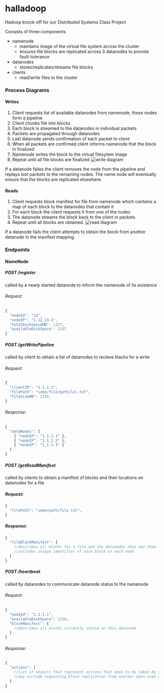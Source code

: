 # halladoop
Hadoop knock-off for our Distributed Systems Class Project

Consists of three components
- namenode 
  - maintains image of the virtual file system across the cluster
  - ensures file blocks are replicated across 3 datanodes to provide fault-tolerance
- datanodes
  - stores/replicates/streams file blocks
- clients
  - read/write files to the cluster

### Process Diagrams
#### Writes
1. Client requests list of available datanodes from namenode, these nodes form a pipeline
2. Client chunks file into blocks
3. Each block is streamed to the datanodes in individual packets
4. Packets are propagated through datanodes
5. Last datanode sends confirmation of each packet to client
6. When all packets are confirmed client informs namenode that the block in finalized
7. Namenode writes the block to the virtual filesytem image
8. Repeat until all file blocks are finalized
![write diagram](http://files.stevenulibarri.com/halladoop_docs/write.png)

If a datanode failes the client removes the node from the pipeline and replays lost packets to the remaining nodes. The name node will eventually ensure that the blocks are replicated elsewhere.

#### Reads
1. Client requests block manifest for file from namenode which contains a map of each block to the datanodes that contain it
2. For each block the client requests it from one of the nodes
3. The datanode streams the block back to the client in packets
4. Repeat until all blocks are obtained.
![read diagram](http://files.stevenulibarri.com/halladoop_docs/read.png)

If a datanode fails the client attempts to obtain the block from another datanode in the manifest mapping.

### Endpoints
#### NameNode
##### POST /register
called by a newly started datanode to inform the namenode of its existence
###### Request:
````javascript
{
  "nodeId": "id",
  "nodeIP": "1.12.13.1",
  "totalDiskSpaceMB": 1337,
  "availableDiskSpace": 1337
}
````

##### POST /getWritePipeline
called by client to obtain a list of datanodes to recieve blacks for a write
###### Request:
````javascript
{
  "clientIP": "1.1.1.1",
  "filePath": "some/file/path/lol.txt",
  "fileSizeMB": 1234,
}
````

###### Response:
````javascript
{
  "dataNodes": [
    { "nodeIP": "1.1.1.1" },
    { "nodeIP": "1.1.1.2" },
    { "nodeIP": "1.1.1.3" }
  ]
}
````

##### POST /getReadManifest
called by clients to obtain a manifest of blocks and their locations on datanodes for a file
##### Request:
````javascript
{
  "filePath": "some/path/file.txt",
}
````
##### Response:
````javascript
{
  "fileBlockManifest": {
    //describes all blocks for a file and the datanodes that own them
    //includes unique identifier of each block on each node
  }
}
````

##### POST /heartbeat
called by datanodes to communicate datanode status to the namenode
###### Request:
````javascript
{
  "nodeId": "1.1.1.1",
  "availableDiskSpace": 1234,
  "blockManifest": {
    //describes all blocks currently stored on this datanode
  }
}
````
###### Response:
````javascript
{
  "actions": [
    //list of objects that represent actions that need to be taken by this datanode
    //may include requesting block replication from another data node or deleting blocks
  ]
}
````
